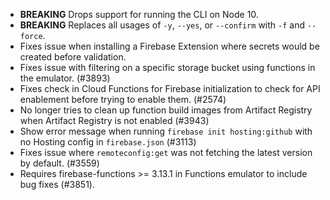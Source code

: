 - **BREAKING** Drops support for running the CLI on Node 10.
- **BREAKING** Replaces all usages of `-y`, `--yes`, or `--confirm` with `-f` and `--force`.
- Fixes issue when installing a Firebase Extension where secrets would be created before validation.
- Fixes issue with filtering on a specific storage bucket using functions in the emulator. (#3893)
- Fixes check in Cloud Functions for Firebase initialization to check for API enablement before trying to enable them. (#2574)
- No longer tries to clean up function build images from Artifact Registry when Artifact Registry is not enabled (#3943)
- Show error message when running `firebase init hosting:github` with no Hosting config in `firebase.json` (#3113)
- Fixes issue where `remoteconfig:get` was not fetching the latest version by default. (#3559)
- Requires firebase-functions >= 3.13.1 in Functions emulator to include bug fixes (#3851).
